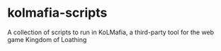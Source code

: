 # kolmafia-scripts
A collection of scripts to run in KoLMafia, a third-party tool for the web game Kingdom of Loathing
